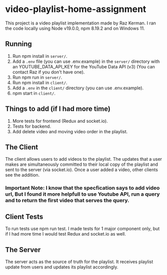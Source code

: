 # video-playlist-home-assignment

This project is a video playlist implementation made by Raz Kerman.
I ran the code locally using Node v19.0.0, npm 8.19.2 and on Windows 11.

## Running

1. Run npm install in `server/`.
2. Add a `.env` file (you can use .env.example) in the `server/` directory with an YOUTUBE_DATA_API_KEY for the YouTube
   Data API (v3) (You can contact Raz if you don't have one).
3. Run npm run in `server/`.
4. Run npm install in `client/`.
5. Add a `.env` in the `client/` directory (you can use .env.example).
6. npm start in `client/`.

## Things to add (if I had more time)

1. More tests for frontend (Redux and socket.io).
2. Tests for backend.
3. Add delete video and moving video order in the playlist.

## The Client

The client allows users to add videos to the playlist. The updates that a user makes are simultaneously committed to
their local copy of the playlist and sent to the server (via socket.io). Once a user added a video, other clients see the addition.

### Important Note: I know that the specfication says to add video url, But I found it more helpfull to use Youtube API, run a query and to return the first video that serves the query.

## Client Tests

To run tests use npm run test. I made tests for 1 major component only, but if I had more time I would test Redux and socket.io as well.

## The Server

The server acts as the source of truth for the playlist. It receives playlist
update from users and updates its playlist accordingly.
